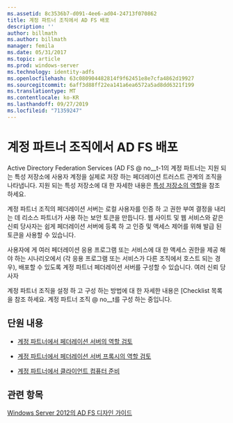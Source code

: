 ```yaml
---
ms.assetid: 8c3536b7-d091-4ee6-ad04-24713f070862
title: 계정 파트너 조직에서 AD FS 배포
description: ''
author: billmath
ms.author: billmath
manager: femila
ms.date: 05/31/2017
ms.topic: article
ms.prod: windows-server
ms.technology: identity-adfs
ms.openlocfilehash: 63c080904482814f9f62451e8e7cfa4862d19927
ms.sourcegitcommit: 6aff3d88ff22ea141a6ea6572a5ad8dd6321f199
ms.translationtype: MT
ms.contentlocale: ko-KR
ms.lasthandoff: 09/27/2019
ms.locfileid: "71359247"
---
```

# <a name="deploying-ad-fs-in-the-account-partner-organization"></a>계정 파트너 조직에서 AD FS 배포

Active Directory Federation Services \(AD FS @ no__t-1의 계정 파트너는 지원 되는 특성 저장소에 사용자 계정을 실제로 저장 하는 페더레이션 트러스트 관계의 조직을 나타냅니다. 지원 되는 특성 저장소에 대 한 자세한 내용은 [특성 저장소의 역할](../../ad-fs/technical-reference/The-Role-of-Attribute-Stores.md)을 참조 하세요.  
  
계정 파트너 조직의 페더레이션 서버는 로컬 사용자를 인증 하 고 권한 부여 결정을 내리는 데 리소스 파트너가 사용 하는 보안 토큰을 만듭니다. 웹 사이트 및 웹 서비스와 같은 신뢰 당사자는 쉽게 페더레이션 서버에 등록 하 고 인증 및 액세스 제어를 위해 발급 된 토큰을 사용할 수 있습니다.  
  
사용자에 게 여러 페더레이션 응용 프로그램 또는 서비스에 대 한 액세스 권한을 제공 해야 하는 시나리오에서 (각 응용 프로그램 또는 서비스가 다른 조직에서 호스트 되는 경우), 배포할 수 있도록 계정 파트너 페더레이션 서버를 구성할 수 있습니다. 여러 신뢰 당사자  
  
계정 파트너 조직을 설정 하 고 구성 하는 방법에 대 한 자세한 내용은 [Checklist 목록을 참조 하세요. 계정 파트너 조직 @ no__t를 구성 하는 중입니다.  
  
## <a name="in-this-section"></a>단원 내용  
  
-   [계정 파트너에서 페더레이션 서버의 역할 검토](Review-the-Role-of-the-Federation-Server-in-the-Account-Partner.md)  
  
-   [계정 파트너에서 페더레이션 서버 프록시의 역할 검토](Review-the-Role-of-the-Federation-Server-Proxy-in-the-Account-Partner.md)  
  
-   [계정 파트너에서 클라이언트 컴퓨터 준비](Prepare-Client-Computers-in-the-Account-Partner.md)  
  
## <a name="see-also"></a>관련 항목
[Windows Server 2012의 AD FS 디자인 가이드](AD-FS-Design-Guide-in-Windows-Server-2012.md)
